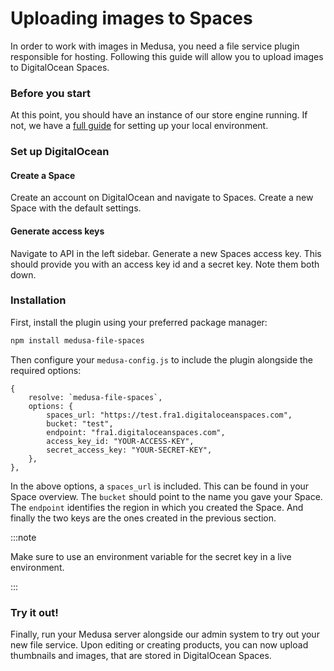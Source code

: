 # Uploading images to Spaces

In order to work with images in Medusa, you need a file service plugin responsible for hosting. Following this guide will allow you to upload images to DigitalOcean Spaces.

### Before you start

At this point, you should have an instance of our store engine running. If not, we have a [full guide](https://docs.medusajs.com/tutorial/set-up-your-development-environment) for setting up your local environment.

### Set up DigitalOcean

#### Create a Space

Create an account on DigitalOcean and navigate to Spaces. Create a new Space with the default settings.

#### Generate access keys

Navigate to API in the left sidebar. Generate a new Spaces access key. This should provide you with an access key id and a secret key. Note them both down.

### Installation

First, install the plugin using your preferred package manager:

```bash npm2yarn
npm install medusa-file-spaces
```

Then configure your `medusa-config.js` to include the plugin alongside the required options:

```=javascript
{
    resolve: `medusa-file-spaces`,
    options: {
        spaces_url: "https://test.fra1.digitaloceanspaces.com",
        bucket: "test",
        endpoint: "fra1.digitaloceanspaces.com",
        access_key_id: "YOUR-ACCESS-KEY",
        secret_access_key: "YOUR-SECRET-KEY",
    },
},
```

In the above options, a `spaces_url` is included. This can be found in your Space overview. The `bucket` should point to the name you gave your Space. The `endpoint` identifies the region in which you created the Space. And finally the two keys are the ones created in the previous section.

:::note

Make sure to use an environment variable for the secret key in a live environment.

:::

### Try it out!

Finally, run your Medusa server alongside our admin system to try out your new file service. Upon editing or creating products, you can now upload thumbnails and images, that are stored in DigitalOcean Spaces.
